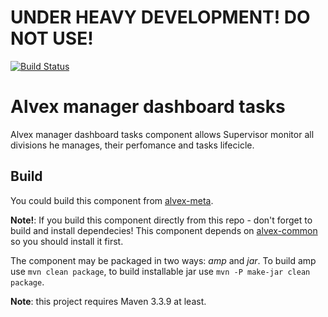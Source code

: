 # UNDER HEAVY DEVELOPMENT! DO NOT USE!

[![Build Status](https://travis-ci.org/ITDSystems/alvex-manager-dashboard-tasks.svg?branch=master)](https://travis-ci.org/ITDSystems/alvex-manager-dashboard-tasks)

Alvex manager dashboard tasks
========================

Alvex manager dashboard tasks component allows Supervisor monitor all divisions he manages, their perfomance and tasks lifecicle. 

Build
-----

You could build this component from [alvex-meta](https://github.com/ITDSystems/alvex-meta).

**Note!**: If you build this component directly from this repo - don't forget to build and install dependecies! This component depends on [alvex-common](https://github.com/ITDSystems/alvex-common) so you should install it first.

The component may be packaged in two ways: *amp* and *jar*.
To build amp use `mvn clean package`, to build installable jar use `mvn -P make-jar clean package`.

**Note**: this project requires Maven 3.3.9 at least.

